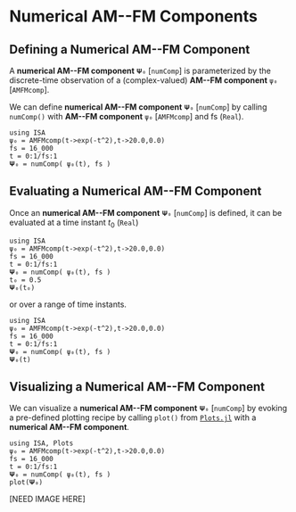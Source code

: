 # Numerical AM--FM Components

## Defining a Numerical AM--FM Component

A **numerical AM--FM component** `𝚿₀` [`numComp`] is parameterized by the discrete-time observation of a (complex-valued) **AM--FM component** `ψ₀` [`AMFMcomp`].

We can define **numerical AM--FM component** `𝚿₀` [`numComp`]
by calling `numComp()` with **AM--FM component** `ψ₀` [`AMFMcomp`] and fs (`Real`).
```@example
using ISA
ψ₀ = AMFMcomp(t->exp(-t^2),t->20.0,0.0)
fs = 16_000
t = 0:1/fs:1
𝚿₀ = numComp( ψ₀(t), fs )
```

## Evaluating a Numerical AM--FM Component
Once an  **numerical AM--FM component** `𝚿₀` [`numComp`] is defined, it can be evaluated at a time instant $t_0$ (`Real`)
```@example
using ISA
ψ₀ = AMFMcomp(t->exp(-t^2),t->20.0,0.0)
fs = 16_000
t = 0:1/fs:1
𝚿₀ = numComp( ψ₀(t), fs )
t₀ = 0.5
𝚿₀(t₀)
```
or over a range of time instants.
```@example
using ISA
ψ₀ = AMFMcomp(t->exp(-t^2),t->20.0,0.0)
fs = 16_000
t = 0:1/fs:1
𝚿₀ = numComp( ψ₀(t), fs )
𝚿₀(t)
```


## Visualizing a Numerical AM--FM Component

We can visualize a **numerical AM--FM component** `𝚿₀` [`numComp`] by evoking a pre-defined plotting recipe by calling `plot()`  from [`Plots.jl`](http://docs.juliaplots.org/latest/) with a **numerical AM--FM component**.
```@example
using ISA, Plots
ψ₀ = AMFMcomp(t->exp(-t^2),t->20.0,0.0)
fs = 16_000
t = 0:1/fs:1
𝚿₀ = numComp( ψ₀(t), fs )
plot(𝚿₀)
```
[NEED IMAGE HERE]
